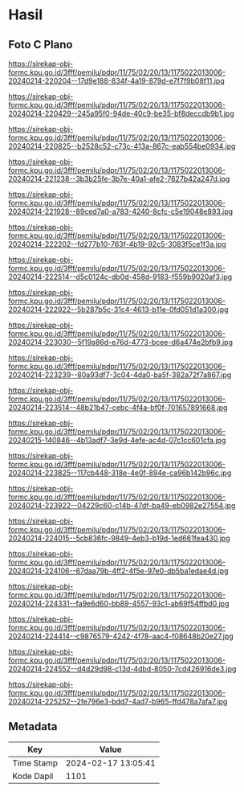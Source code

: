 # Hasil

## Foto C Plano

https://sirekap-obj-formc.kpu.go.id/3fff/pemilu/pdpr/11/75/02/20/13/1175022013006-20240214-220204--17d9e188-834f-4a19-879d-e7f7f9b08f11.jpg

https://sirekap-obj-formc.kpu.go.id/3fff/pemilu/pdpr/11/75/02/20/13/1175022013006-20240214-220429--245a95f0-94de-40c9-be35-bf8deccdb9b1.jpg

https://sirekap-obj-formc.kpu.go.id/3fff/pemilu/pdpr/11/75/02/20/13/1175022013006-20240214-220825--b2528c52-c73c-413a-867c-eab554be0934.jpg

https://sirekap-obj-formc.kpu.go.id/3fff/pemilu/pdpr/11/75/02/20/13/1175022013006-20240214-221238--3b3b25fe-3b7e-40a1-afe2-7627b42a247d.jpg

https://sirekap-obj-formc.kpu.go.id/3fff/pemilu/pdpr/11/75/02/20/13/1175022013006-20240214-221928--89ced7a0-a783-4240-8cfc-c5e19048e893.jpg

https://sirekap-obj-formc.kpu.go.id/3fff/pemilu/pdpr/11/75/02/20/13/1175022013006-20240214-222202--fd277b10-763f-4b19-92c5-3083f5ce1f3a.jpg

https://sirekap-obj-formc.kpu.go.id/3fff/pemilu/pdpr/11/75/02/20/13/1175022013006-20240214-222514--d5c0124c-db0d-458d-9183-f559b9020af3.jpg

https://sirekap-obj-formc.kpu.go.id/3fff/pemilu/pdpr/11/75/02/20/13/1175022013006-20240214-222922--5b287b5c-31c4-4613-b11e-0fd051d1a300.jpg

https://sirekap-obj-formc.kpu.go.id/3fff/pemilu/pdpr/11/75/02/20/13/1175022013006-20240214-223030--5f19a86d-e76d-4773-bcee-d6a474e2bfb9.jpg

https://sirekap-obj-formc.kpu.go.id/3fff/pemilu/pdpr/11/75/02/20/13/1175022013006-20240214-223239--80a93df7-3c04-4da0-ba5f-382a72f7a867.jpg

https://sirekap-obj-formc.kpu.go.id/3fff/pemilu/pdpr/11/75/02/20/13/1175022013006-20240214-223514--48b21b47-cebc-4f4a-bf0f-701657891668.jpg

https://sirekap-obj-formc.kpu.go.id/3fff/pemilu/pdpr/11/75/02/20/13/1175022013006-20240215-140846--4b13adf7-3e9d-4efe-ac4d-07c1cc601cfa.jpg

https://sirekap-obj-formc.kpu.go.id/3fff/pemilu/pdpr/11/75/02/20/13/1175022013006-20240214-223825--117cb448-318e-4e0f-894e-ca96b142b96c.jpg

https://sirekap-obj-formc.kpu.go.id/3fff/pemilu/pdpr/11/75/02/20/13/1175022013006-20240214-223922--04229c60-c14b-47df-ba49-eb0982e27554.jpg

https://sirekap-obj-formc.kpu.go.id/3fff/pemilu/pdpr/11/75/02/20/13/1175022013006-20240214-224015--5cb836fc-9849-4eb3-b19d-1ed661fea430.jpg

https://sirekap-obj-formc.kpu.go.id/3fff/pemilu/pdpr/11/75/02/20/13/1175022013006-20240214-224106--67daa79b-4ff2-4f5e-97e0-db5ba1edae4d.jpg

https://sirekap-obj-formc.kpu.go.id/3fff/pemilu/pdpr/11/75/02/20/13/1175022013006-20240214-224331--fa9e6d60-bb89-4557-93c1-ab69f54ffbd0.jpg

https://sirekap-obj-formc.kpu.go.id/3fff/pemilu/pdpr/11/75/02/20/13/1175022013006-20240214-224414--c9876579-4242-4f78-aac4-f08648b20e27.jpg

https://sirekap-obj-formc.kpu.go.id/3fff/pemilu/pdpr/11/75/02/20/13/1175022013006-20240214-224552--d4d29d98-c13d-4dbd-8050-7cd426916de3.jpg

https://sirekap-obj-formc.kpu.go.id/3fff/pemilu/pdpr/11/75/02/20/13/1175022013006-20240214-225252--2fe796e3-bdd7-4ad7-b965-ffd478a7afa7.jpg


## Metadata

| Key        | Value               |
| ---------- | ------------------- |
| Time Stamp | 2024-02-17 13:05:41 |
| Kode Dapil | 1101                |



